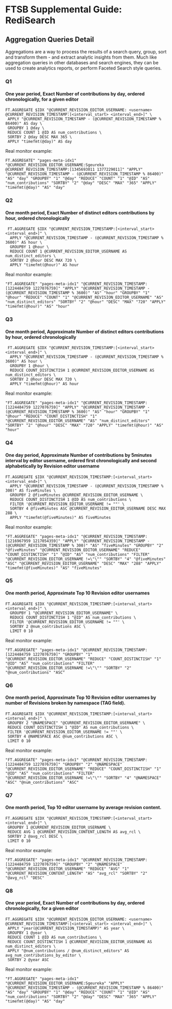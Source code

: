 # FTSB Supplemental Guide: RediSearch

## Aggregation Queries Detail

Aggregations are a way to process the results of a search query, group, sort and transform them - and extract analytic insights from them. Much like aggregation queries in other databases and search engines, they can be used to create analytics reports, or perform Faceted Search style queries.

### Q1
#### One year period, Exact Number of contributions by day, ordered chronologically, for a given editor

```
FT.AGGREGATE $IDX "@CURRENT_REVISION_EDITOR_USERNAME: <username> @CURRENT_REVISION_TIMESTAMP:[<interval_start> <interval_end>]" \
 APPLY "@CURRENT_REVISION_TIMESTAMP - (@CURRENT_REVISION_TIMESTAMP % 86400)" AS day \
 GROUPBY 1 @day \
 REDUCE COUNT 1 @ID AS num_contributions \
 SORTBY 2 @day DESC MAX 365 \
 APPLY "timefmt(@day)" AS day
```
Real monitor example: 
```
FT.AGGREGATE" "pages-meta-idx1" "@CURRENT_REVISION_EDITOR_USERNAME:Sgeureka @CURRENT_REVISION_TIMESTAMP:[1345693011 1377229011]" "APPLY" "@CURRENT_REVISION_TIMESTAMP - (@CURRENT_REVISION_TIMESTAMP % 86400)" "AS" "day" "GROUPBY" "1" "@day" "REDUCE" "COUNT" "1" "@ID" "AS" "num_contributions" "SORTBY" "2" "@day" "DESC" "MAX" "365" "APPLY" "timefmt(@day)" "AS" "day"
```



### Q2
#### One month period, Exact Number of distinct editors contributions by hour, ordered chronologically

```
 FT.AGGREGATE $IDX "@CURRENT_REVISION_TIMESTAMP:[<interval_start> <interval_end>]" \
  APPLY "@CURRENT_REVISION_TIMESTAMP - (@CURRENT_REVISION_TIMESTAMP % 3600)" AS hour \
  GROUPBY 1 @hour \
  REDUCE COUNT 1 @CURRENT_REVISION_EDITOR_USERNAME AS num_distinct_editors \
  SORTBY 2 @hour DESC MAX 720 \
  APPLY "timefmt(@hour)" AS hour
```
Real monitor example: 
```
"FT.AGGREGATE" "pages-meta-idx1" "@CURRENT_REVISION_TIMESTAMP:[1224484759 1227076759]" "APPLY" "@CURRENT_REVISION_TIMESTAMP - (@CURRENT_REVISION_TIMESTAMP % 3600)" "AS" "hour" "GROUPBY" "1" "@hour" "REDUCE" "COUNT" "1" "@CURRENT_REVISION_EDITOR_USERNAME" "AS" "num_distinct_editors" "SORTBY" "2" "@hour" "DESC" "MAX" "720" "APPLY" "timefmt(@hour)" "AS" "hour"
```
### Q3
#### One month period, Approximate Number of distinct editors contributions by hour, ordered chronologically

```
 FT.AGGREGATE $IDX "@CURRENT_REVISION_TIMESTAMP:[<interval_start> <interval_end>]" \
  APPLY "@CURRENT_REVISION_TIMESTAMP - (@CURRENT_REVISION_TIMESTAMP % 3600)" AS hour \
  GROUPBY 1 @hour \
  REDUCE COUNT_DISTINCTISH 1 @CURRENT_REVISION_EDITOR_USERNAME AS num_distinct_editors \
  SORTBY 2 @hour DESC MAX 720 \
  APPLY "timefmt(@hour)" AS hour
```
Real monitor example: 
```
"FT.AGGREGATE" "pages-meta-idx1" "@CURRENT_REVISION_TIMESTAMP:[1224484759 1227076759]" "APPLY" "@CURRENT_REVISION_TIMESTAMP - (@CURRENT_REVISION_TIMESTAMP % 3600)" "AS" "hour" "GROUPBY" "1" "@hour" "REDUCE" "COUNT_DISTINCTISH" "1" "@CURRENT_REVISION_EDITOR_USERNAME" "AS" "num_distinct_editors" "SORTBY" "2" "@hour" "DESC" "MAX" "720" "APPLY" "timefmt(@hour)" "AS" "hour"
```

### Q4
#### One day period, Approximate Number of contributions by 5minutes interval by editor username, ordered first chronologically and second alphabetically by Revision editor username

```
FT.AGGREGATE $IDX "@CURRENT_REVISION_TIMESTAMP:[<interval_start> <interval_end>]" \
  APPLY "@CURRENT_REVISION_TIMESTAMP - (@CURRENT_REVISION_TIMESTAMP % 300)" AS fiveMinutes \
  GROUPBY 2 @fiveMinutes @CURRENT_REVISION_EDITOR_USERNAME \
  REDUCE COUNT_DISTINCTISH 1 @ID AS num_contributions \
  FILTER '@CURRENT_REVISION_EDITOR_USERNAME != ""' \
  SORTBY 4 @fiveMinutes ASC @CURRENT_REVISION_EDITOR_USERNAME DESC MAX 288 \
  APPLY "timefmt(@fiveMinutes)" AS fiveMinutes
```
Real monitor example: 
```
"FT.AGGREGATE" "pages-meta-idx1" "@CURRENT_REVISION_TIMESTAMP:[1216967959 1217054359]" "APPLY" "@CURRENT_REVISION_TIMESTAMP - (@CURRENT_REVISION_TIMESTAMP % 300)" "AS" "fiveMinutes" "GROUPBY" "2" "@fiveMinutes" "@CURRENT_REVISION_EDITOR_USERNAME" "REDUCE" "COUNT_DISTINCTISH" "1" "@ID" "AS" "num_contributions" "FILTER" "@CURRENT_REVISION_EDITOR_USERNAME !=\"\"" "SORTBY" "4" "@fiveMinutes" "ASC" "@CURRENT_REVISION_EDITOR_USERNAME" "DESC" "MAX" "288" "APPLY" "timefmt(@fiveMinutes)" "AS" "fiveMinutes"
```

### Q5
#### One month period, Approximate Top 10 Revision editor usernames

```
FT.AGGREGATE $IDX "@CURRENT_REVISION_TIMESTAMP:[<interval_start> <interval_end>]" \
  GROUPBY 1 "@CURRENT_REVISION_EDITOR_USERNAME" \
  REDUCE COUNT_DISTINCTISH 1 "@ID" AS num_contributions \
  FILTER '@CURRENT_REVISION_EDITOR_USERNAME != ""' \
  SORTBY 2 @num_contributions ASC \
  LIMIT 0 10
```
Real monitor example: 
```
"FT.AGGREGATE" "pages-meta-idx1" "@CURRENT_REVISION_TIMESTAMP:[1224484759 1227076759]" "GROUPBY" "1" "@CURRENT_REVISION_EDITOR_USERNAME" "REDUCE" "COUNT_DISTINCTISH" "1" "@ID" "AS" "num_contributions" "FILTER" "@CURRENT_REVISION_EDITOR_USERNAME !=\"\"" "SORTBY" "2" "@num_contributions" "ASC"
```


### Q6
#### One month period, Approximate Top 10 Revision editor usernames by number of Revisions broken by namespace (TAG field).

```
FT.AGGREGATE $IDX "@CURRENT_REVISION_TIMESTAMP:[<interval_start> <interval_end>]" \
 GROUPBY 2 "@NAMESPACE" "@CURRENT_REVISION_EDITOR_USERNAME" \
 REDUCE COUNT_DISTINCTISH 1 "@ID" AS num_contributions \
 FILTER '@CURRENT_REVISION_EDITOR_USERNAME != ""' \
 SORTBY 4 @NAMESPACE ASC @num_contributions ASC \
 LIMIT 0 10
```
Real monitor example: 
```
"FT.AGGREGATE" "pages-meta-idx1" "@CURRENT_REVISION_TIMESTAMP:[1224484759 1227076759]" "GROUPBY" "2" "@NAMESPACE" "@CURRENT_REVISION_EDITOR_USERNAME" "REDUCE" "COUNT_DISTINCTISH" "1" "@ID" "AS" "num_contributions" "FILTER" "@CURRENT_REVISION_EDITOR_USERNAME !=\"\"" "SORTBY" "4" "@NAMESPACE" "ASC" "@num_contributions" "ASC"
```

### Q7
#### One month period, Top 10 editor username by average revision content.

```
FT.AGGREGATE $IDX "@CURRENT_REVISION_TIMESTAMP:[<interval_start> <interval_end>]" \
 GROUPBY 1 @CURRENT_REVISION_EDITOR_USERNAME \
 REDUCE AVG 1 @CURRENT_REVISION_CONTENT_LENGTH AS avg_rcl \
 SORTBY 2 @avg_rcl DESC \
 LIMIT 0 10
```
Real monitor example: 
```
"FT.AGGREGATE" "pages-meta-idx1" "@CURRENT_REVISION_TIMESTAMP:[1224484759 1227076759]" "GROUPBY" "2" "@NAMESPACE" "@CURRENT_REVISION_EDITOR_USERNAME" "REDUCE" "AVG" "1" "@CURRENT_REVISION_CONTENT_LENGTH" "AS" "avg_rcl" "SORTBY" "2" "@avg_rcl" "DESC"
```


### Q8
#### One year period, Exact Number of contributions by day, ordered chronologically, for a given editor

```
FT.AGGREGATE $IDX "@CURRENT_REVISION_EDITOR_USERNAME: <username> @CURRENT_REVISION_TIMESTAMP:[<interval_start> <interval_end>]" \
 APPLY "year(@CURRENT_REVISION_TIMESTAMP)" AS year \
 GROUPBY 1 @year \
 REDUCE COUNT 1 @ID AS num_contributions \
 REDUCE COUNT_DISTINCTISH 1 @CURRENT_REVISION_EDITOR_USERNAME AS num_distinct_editors \
 APPLY "@num_contributions / @num_distinct_editors" AS avg_num_contributions_by_editor \
 SORTBY 2 @year ASC

```
Real monitor example: 
```
"FT.AGGREGATE" "pages-meta-idx1" "@CURRENT_REVISION_EDITOR_USERNAME:Sgeureka" "APPLY" "@CURRENT_REVISION_TIMESTAMP - (@CURRENT_REVISION_TIMESTAMP % 86400)" "AS" "day" "GROUPBY" "1" "@day" "REDUCE" "COUNT" "1" "@ID" "AS" "num_contributions" "SORTBY" "2" "@day" "DESC" "MAX" "365" "APPLY" "timefmt(@day)" "AS" "day"
 ```
